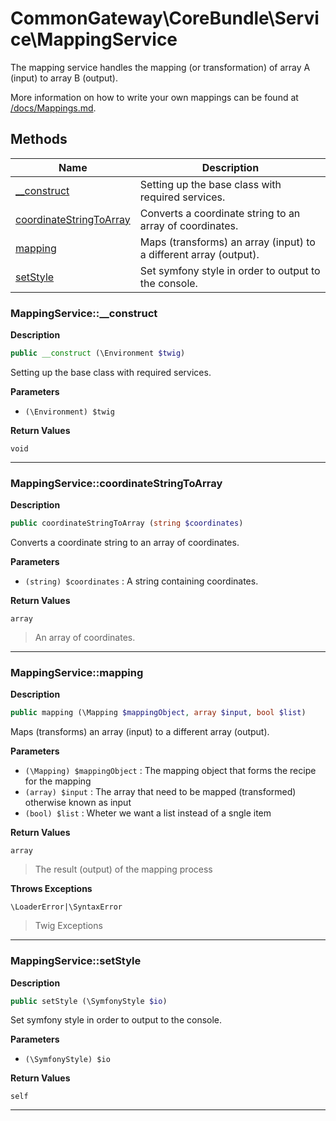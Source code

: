 # CommonGateway\CoreBundle\Service\MappingService

The mapping service handles the mapping (or transformation) of array A (input) to array B (output).

More information on how to write your own mappings can be found at [/docs/Mappings.md](/docs/Mappings.md).

## Methods

| Name | Description |
|------|-------------|
|[\_\_construct](#mappingservice__construct)|Setting up the base class with required services.|
|[coordinateStringToArray](#mappingservicecoordinatestringtoarray)|Converts a coordinate string to an array of coordinates.|
|[mapping](#mappingservicemapping)|Maps (transforms) an array (input) to a different array (output).|
|[setStyle](#mappingservicesetstyle)|Set symfony style in order to output to the console.|

### MappingService::\_\_construct

**Description**

```php
public __construct (\Environment $twig)
```

Setting up the base class with required services.

**Parameters**

*   `(\Environment) $twig`

**Return Values**

`void`

<hr />

### MappingService::coordinateStringToArray

**Description**

```php
public coordinateStringToArray (string $coordinates)
```

Converts a coordinate string to an array of coordinates.

**Parameters**

*   `(string) $coordinates`
    : A string containing coordinates.

**Return Values**

`array`

> An array of coordinates.

<hr />

### MappingService::mapping

**Description**

```php
public mapping (\Mapping $mappingObject, array $input, bool $list)
```

Maps (transforms) an array (input) to a different array (output).

**Parameters**

*   `(\Mapping) $mappingObject`
    : The mapping object that forms the recipe for the mapping
*   `(array) $input`
    : The array that need to be mapped (transformed) otherwise known as input
*   `(bool) $list`
    : Wheter we want a list instead of a sngle item

**Return Values**

`array`

> The result (output) of the mapping process

**Throws Exceptions**

`\LoaderError|\SyntaxError`

> Twig Exceptions

<hr />

### MappingService::setStyle

**Description**

```php
public setStyle (\SymfonyStyle $io)
```

Set symfony style in order to output to the console.

**Parameters**

*   `(\SymfonyStyle) $io`

**Return Values**

`self`

<hr />
